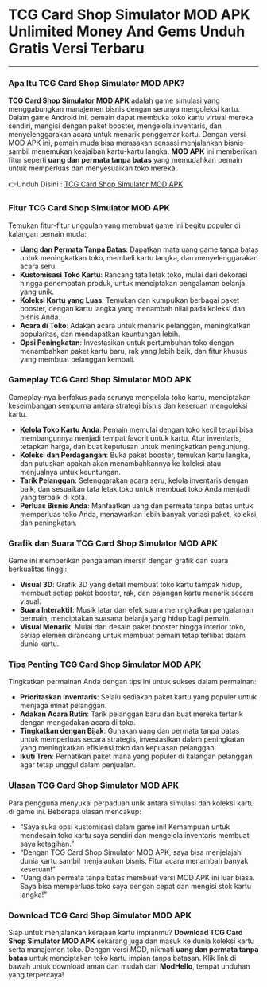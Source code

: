 # TCG Card Shop Simulator MOD APK Unlimited Money And Gems Unduh Gratis Versi Terbaru

---

### Apa Itu TCG Card Shop Simulator MOD APK?

**TCG Card Shop Simulator MOD APK** adalah game simulasi yang menggabungkan manajemen bisnis dengan serunya mengoleksi kartu. Dalam game Android ini, pemain dapat membuka toko kartu virtual mereka sendiri, mengisi dengan paket booster, mengelola inventaris, dan menyelenggarakan acara untuk menarik penggemar kartu. Dengan versi MOD APK ini, pemain muda bisa merasakan sensasi menjalankan bisnis sambil menemukan keajaiban kartu-kartu langka. **MOD APK** ini memberikan fitur seperti **uang dan permata tanpa batas** yang memudahkan pemain untuk memperluas dan menyesuaikan toko mereka.


👉Unduh Disini : [TCG Card Shop Simulator MOD APK](https://modhello.com/tcg-card-shop-tycoon-simulator/)

### Fitur TCG Card Shop Simulator MOD APK

Temukan fitur-fitur unggulan yang membuat game ini begitu populer di kalangan pemain muda:

- **Uang dan Permata Tanpa Batas**: Dapatkan mata uang game tanpa batas untuk meningkatkan toko, membeli kartu langka, dan menyelenggarakan acara seru.
- **Kustomisasi Toko Kartu**: Rancang tata letak toko, mulai dari dekorasi hingga penempatan produk, untuk menciptakan pengalaman belanja yang unik.
- **Koleksi Kartu yang Luas**: Temukan dan kumpulkan berbagai paket booster, dengan kartu langka yang menambah nilai pada koleksi dan bisnis Anda.
- **Acara di Toko**: Adakan acara untuk menarik pelanggan, meningkatkan popularitas, dan mendapatkan keuntungan lebih.
- **Opsi Peningkatan**: Investasikan untuk pertumbuhan toko dengan menambahkan paket kartu baru, rak yang lebih baik, dan fitur khusus yang membuat pelanggan kembali.

### Gameplay TCG Card Shop Simulator MOD APK

Gameplay-nya berfokus pada serunya mengelola toko kartu, menciptakan keseimbangan sempurna antara strategi bisnis dan keseruan mengoleksi kartu.

- **Kelola Toko Kartu Anda**: Pemain memulai dengan toko kecil tetapi bisa membangunnya menjadi tempat favorit untuk kartu. Atur inventaris, tetapkan harga, dan buat keputusan untuk meningkatkan pengunjung.
- **Koleksi dan Perdagangan**: Buka paket booster, temukan kartu langka, dan putuskan apakah akan menambahkannya ke koleksi atau menjualnya untuk keuntungan.
- **Tarik Pelanggan**: Selenggarakan acara seru, kelola inventaris dengan baik, dan sesuaikan tata letak toko untuk membuat toko Anda menjadi yang terbaik di kota.
- **Perluas Bisnis Anda**: Manfaatkan uang dan permata tanpa batas untuk memperluas toko Anda, menawarkan lebih banyak variasi paket, koleksi, dan peningkatan.

### Grafik dan Suara TCG Card Shop Simulator MOD APK

Game ini memberikan pengalaman imersif dengan grafik dan suara berkualitas tinggi:

- **Visual 3D**: Grafik 3D yang detail membuat toko kartu tampak hidup, membuat setiap paket booster, rak, dan pajangan kartu menarik secara visual.
- **Suara Interaktif**: Musik latar dan efek suara meningkatkan pengalaman bermain, menciptakan suasana belanja yang hidup bagi pemain.
- **Visual Menarik**: Mulai dari desain paket booster hingga interior toko, setiap elemen dirancang untuk membuat pemain tetap terlibat dalam dunia kartu.

### Tips Penting TCG Card Shop Simulator MOD APK

Tingkatkan permainan Anda dengan tips ini untuk sukses dalam permainan:

- **Prioritaskan Inventaris**: Selalu sediakan paket kartu yang populer untuk menjaga minat pelanggan.
- **Adakan Acara Rutin**: Tarik pelanggan baru dan buat mereka tertarik dengan mengadakan acara di toko.
- **Tingkatkan dengan Bijak**: Gunakan uang dan permata tanpa batas untuk memperluas secara strategis, investasikan dalam peningkatan yang meningkatkan efisiensi toko dan kepuasan pelanggan.
- **Ikuti Tren**: Perhatikan paket mana yang populer di kalangan pelanggan agar tetap unggul dalam penjualan.

### Ulasan TCG Card Shop Simulator MOD APK

Para pengguna menyukai perpaduan unik antara simulasi dan koleksi kartu di game ini. Beberapa ulasan mencakup:

- “Saya suka opsi kustomisasi dalam game ini! Kemampuan untuk mendesain toko kartu saya sendiri dan mengelola inventaris membuat saya ketagihan.”
- “Dengan TCG Card Shop Simulator MOD APK, saya bisa menjelajahi dunia kartu sambil menjalankan bisnis. Fitur acara menambah banyak keseruan!”
- “Uang dan permata tanpa batas membuat versi MOD APK ini luar biasa. Saya bisa memperluas toko saya dengan cepat dan mengisi stok kartu langka!”

### Download TCG Card Shop Simulator MOD APK

Siap untuk menjalankan kerajaan kartu impianmu? **Download TCG Card Shop Simulator MOD APK** sekarang juga dan masuk ke dunia koleksi kartu serta manajemen toko. Dengan versi MOD, nikmati **uang dan permata tanpa batas** untuk menciptakan toko kartu impian tanpa batasan. Klik link di bawah untuk download aman dan mudah dari **ModHello**, tempat unduhan yang terpercaya!

